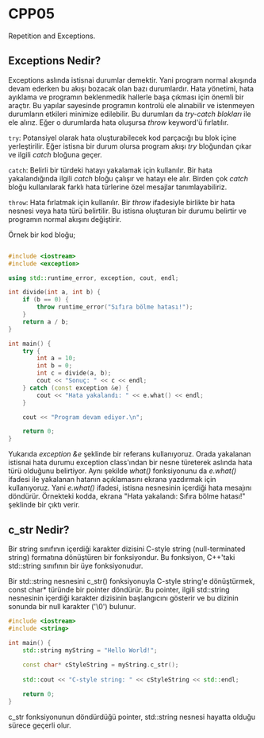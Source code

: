 # **CPP05**

Repetition and Exceptions.

## Exceptions Nedir?

Exceptions aslında istisnai durumlar demektir. Yani program normal akışında devam ederken bu akışı bozacak olan bazı durumlardır. Hata yönetimi, hata ayıklama ve programın beklenmedik hallerle başa çıkması için önemli bir araçtır. Bu yapılar sayesinde programın kontrolü ele alınabilir ve istenmeyen durumların etkileri minimize edilebilir. Bu durumları da *try-catch blokları* ile ele alırız. Eğer o durumlarda hata oluşursa *throw* keyword'ü fırlatılır.


`try`: Potansiyel olarak hata oluşturabilecek kod parçacığı bu blok içine yerleştirilir. Eğer istisna bir durum olursa program akışı _try_ bloğundan çıkar ve ilgili _catch_ bloğuna geçer.

`catch`: Belirli bir türdeki hatayı yakalamak için kullanılır. Bir hata yakalandığında ilgili _catch_ bloğu çalışır ve hatayı ele alır. Birden çok _catch_ bloğu kullanılarak farklı hata türlerine özel mesajlar tanımlayabiliriz.

`throw`: Hata fırlatmak için kullanılır. Bir _throw_ ifadesiyle birlikte bir hata nesnesi veya hata türü belirtilir. Bu istisna oluşturan bir durumu belirtir ve programın normal akışını değiştirir.


Örnek bir kod bloğu;

```cpp

#include <iostream>
#include <exception>

using std::runtime_error, exception, cout, endl;

int divide(int a, int b) {
    if (b == 0) {
        throw runtime_error("Sıfıra bölme hatası!");
    }
    return a / b;
}

int main() {
    try {
        int a = 10;
        int b = 0;
        int c = divide(a, b);
        cout << "Sonuç: " << c << endl;
    } catch (const exception &e) {
        cout << "Hata yakalandı: " << e.what() << endl;
    }

    cout << "Program devam ediyor.\n";

    return 0;
}

```

Yukarıda *exception &e* şeklinde bir referans kullanıyoruz. Orada yakalanan istisnai hata durumu exception class'ından bir nesne türeterek aslında hata türü olduğunu belirtiyor. Aynı şekilde *what()* fonksiyonunu da *e.what()* ifadesi ile yakalanan hatanın açıklamasını ekrana yazdırmak için kullanıyoruz. Yani _e.what()_ ifadesi, istisna nesnesinin içerdiği hata mesajını döndürür. Örnekteki kodda, ekrana "Hata yakalandı: Sıfıra bölme hatası!" şeklinde bir çıktı verir.

## c_str Nedir?

Bir string sınıfının içerdiği karakter dizisini C-style string (null-terminated string) formatına dönüştüren bir fonksiyondur. Bu fonksiyon, C++'taki std::string sınıfının bir üye fonksiyonudur.

Bir std::string nesnesini c_str() fonksiyonuyla C-style string'e dönüştürmek, const char* türünde bir pointer döndürür. Bu pointer, ilgili std::string nesnesinin içerdiği karakter dizisinin başlangıcını gösterir ve bu dizinin sonunda bir null karakter ('\0') bulunur.

```cpp
#include <iostream>
#include <string>

int main() {
    std::string myString = "Hello World!";
    
    const char* cStyleString = myString.c_str();
    
    std::cout << "C-style string: " << cStyleString << std::endl;

    return 0;
}
```

c_str fonksiyonunun döndürdüğü pointer, std::string nesnesi hayatta olduğu sürece geçerli olur.

